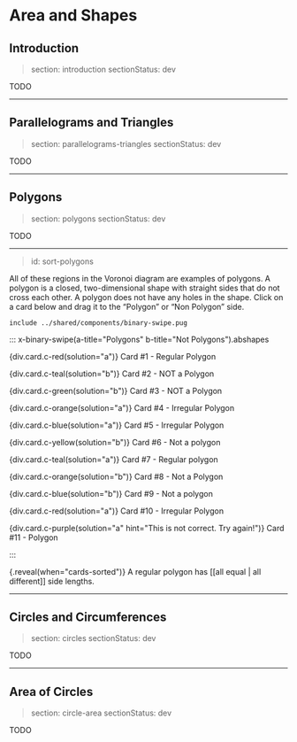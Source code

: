 # Area and Shapes

## Introduction

> section: introduction
> sectionStatus: dev

TODO

---

## Parallelograms and Triangles

> section: parallelograms-triangles
> sectionStatus: dev

TODO

---

## Polygons

> section: polygons
> sectionStatus: dev

TODO

---
> id: sort-polygons

All of these regions in the Voronoi diagram are examples of polygons. A polygon is a closed, two-dimensional shape with straight sides that do not cross each other. A polygon does not have any holes in the shape. Click on a card below and drag it to the “Polygon” or “Non Polygon” side.

    include ../shared/components/binary-swipe.pug

::: x-binary-swipe(a-title="Polygons" b-title="Not Polygons").abshapes
      
{div.card.c-red(solution="a")} Card #1 - Regular Polygon

{div.card.c-teal(solution="b")} Card #2 - NOT a Polygon

{div.card.c-green(solution="b")} Card #3 - NOT a Polygon

{div.card.c-orange(solution="a")} Card #4 - Irregular Polygon

{div.card.c-blue(solution="a")} Card #5 - Irregular Polygon

{div.card.c-yellow(solution="b")} Card #6 - Not a polygon

{div.card.c-teal(solution="a")} Card #7 - Regular polygon

{div.card.c-orange(solution="b")} Card #8 - Not a Polygon

{div.card.c-blue(solution="b")} Card #9 - Not a polygon

{div.card.c-red(solution="a")} Card #10 - Irregular Polygon

{div.card.c-purple(solution="a" hint="This is not correct. Try again!")} Card #11 - Polygon

:::

{.reveal(when="cards-sorted")} A regular polygon has [[all equal | all different]] side lengths. 

---

## Circles and Circumferences

> section: circles
> sectionStatus: dev

TODO

---

## Area of Circles

> section: circle-area
> sectionStatus: dev

TODO
